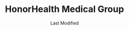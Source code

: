 ---
layout: location-page
date: Last Modified
description: "Local COVID-19 testing is available at HonorHealth Medical Group in Anthem, Arizona, USA."
permalink: "locations/arizona/anthem/honorhealth-medical-group/"
tags:
  - locations
  - arizona
title: HonorHealth Medical Group
uniqueName: honorhealth-medical-group
state: Arizona
stateAbbr: AZ
hood: "Anthem"
address: "3648 W Anthem Way Ste A100"
city: "Anthem"
zip: "85086"
zipsNearby: "85320 85117 85118 85119 85120 85178 85190 85322 85323 85338 85392 85395 85324 85326 85396 86322 85329 85327 85331 85377 85224 85225 85226 85244 85246 85248 85249 85286 85332 86327 85335 85233 85234 85295 85296 85297 85298 85299 85301 85302 85303 85304 85305 85306 85307 85308 85309 85310 85311 85312 85318 85236 86329 86331 86332 85339 85340 85138 85139 86333 86343 85201 85202 85203 85204 85205 85206 85207 85208 85209 85210 85211 85212 85213 85214 85215 85216 85274 85275 85277 85342 85343 85541 85547 85345 85380 85381 85382 85383 85385 85001 85002 85003 85004 85005 85006 85007 85008 85009 85010 85011 85012 85013 85014 85015 85016 85017 85018 85019 85020 85021 85022 85023 85024 85025 85026 85027 85028 85029 85030 85031 85032 85033 85034 85035 85036 85037 85038 85039 85040 85041 85042 85043 85044 85045 85046 85048 85050 85051 85053 85054 85055 85060 85061 85062 85063 85064 85065 85066 85067 85068 85069 85070 85071 85072 85073 85074 85075 85076 85078 85079 85080 85082 85083 85085 85086 85087 85097 85098 85544 86301 86302 86303 86304 86312 86313 86314 86315 85127 85140 85142 85143 86342 85147 85250 85251 85252 85253 85254 85255 85256 85257 85258 85259 85260 85261 85262 85263 85264 85266 85267 85268 85269 85271 85351 85372 85373 85374 85375 85376 85378 85379 85387 85388 85280 85281 85282 85283 85284 85285 85287 85353 85354 85553 85355 85358 85390 85361 85362 85363 85077 85096 85099 85217 85218 85219 85220 85221 85227 85238 85239 85240 85242 85243 85247 85278 85289 85290 85313" 
mapUrl: "http://maps.apple.com/?q=HonorHealth+Medical+Group&address=3648+W+Anthem+Way+Ste+A100,Anthem,Arizona,85086"
locationType: Walk-in
phone: "480-587-6200"
website: "https://www.honorhealth.com/locations/primary-care/honorhealth-medical-group-gavilan-peak?utm_source=GMB&utm_medium=local&utm_campaign=Honorhealth_Medical_Group_Gavilan_Peak"
onlineBooking: undefined
closed: undefined
closedUpdate: June 30th, 2020
notes: "Must have fever and other symptoms."
days: Weekdays
hours: 7AM-7PM
ctaMessage: Learn more
ctaUrl: "https://www.honorhealth.com/locations/primary-care/honorhealth-medical-group-gavilan-peak?utm_source=GMB&utm_medium=local&utm_campaign=Honorhealth_Medical_Group_Gavilan_Peak"
---